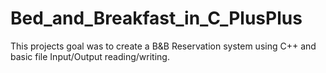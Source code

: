 # Bed_and_Breakfast_in_C_PlusPlus
This projects goal was to create a B&amp;B Reservation system using C++ and basic file Input/Output reading/writing.
